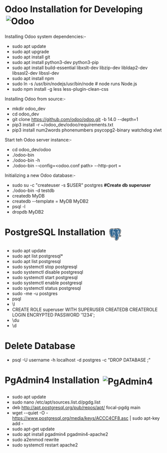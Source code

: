 # Odoo Installation for Developing <img src="https://mms.businesswire.com/media/20191217005513/en/763363/22/Odoo_LP-logo.jpg" alt="Odoo" height="40" style="vertical-align:top; margin:4px">

 Installing Odoo system dependencies:-
  - sudo apt update
  - sudo apt upgrade
  - sudo apt install git
  - sudo apt install python3-dev python3-pip
  - sudo apt install build-essential libxslt-dev libzip-dev libldap2-dev libsasl2-dev libssl-dev
  - sudo apt install npm
  - sudo ln -s /usr/bin/nodejs/usr/bin/node # node runs Node.js
  - sudo npm install -g less less-plugin-clean-css
 
 Installing Odoo from source:-
  - mkdir odoo_dev
  - cd odoo_dev
  - git clone https://github.com/odoo/odoo.git -b 14.0 --depth=1
  - pip3 install -r ~/odoo_dev/odoo/requirements.txt
  - pip3 install num2words phonenumbers psycopg2-binary watchdog xlwt
  
 Start teh Odoo server instance:-
  - cd odoo_dev/odoo
  - ./odoo-bin 
  - ./odoo-bin -h
  - ./odoo-bin --config=<odoo.conf path>  --http-port = <new port>
 
 Initializing a new Odoo database:-
  - sudo su -c "createuser -s $USER" postgres <b>#Create db superuser</b>
  - ./odoo-bin -d testdb
  - createdb MyDB
  - createdb --template = MyDB MyDB2
  - psql -l
  - dropdb MyDB2
  


# PostgreSQL Installation <img src="https://github.com/devicons/devicon/blob/master/icons/postgresql/postgresql-original.svg" alt="Postgresql" height="40" style="vertical-align:top; margin:4px">
  - sudo apt update
  - sudo apt list postgresql*
  - sudo apt list postgresql
  - sudo systemctl stop postgresql
  - sudo systemctl disable postgresql
  - sudo systemctl start postgresql
  - sudo systemctl enable postgresql
  - sudo systemctl status postgresql
  -  sudo -me -u postgres
  -  psql
  -  \l
  - CREATE ROLE superuser WITH SUPERUSER CREATEDB CREATEROLE LOGIN ENCRYPTED PASSWORD '1234';
  - \du
  - \d 
  
 # Delete Database  
  - psql -U username -h localhost -d postgres -c "DROP DATABASE  <db name>;"

# PgAdmin4 Installation <img src="https://www.ktexperts.com/wp-content/uploads/2019/07/pgadmin4.png" alt="PgAdmin4" height="40" style="vertical-align:top; margin:4px">

  - sudo apt update 
  - sudo nano /etc/apt/sources.list.d/pgdg.list
  - deb http://apt.postgresql.org/pub/repos/apt/ focal-pgdg main
  - wget --quiet -O - https://www.postgresql.org/media/keys/ACCC4CF8.asc | sudo apt-key add -
  - sudo apt-get update
  - sudo apt install pgadmin4 pgadmin4-apache2
  - sudo a2enmod rewrite
  - sudo systemctl restart apache2
  
